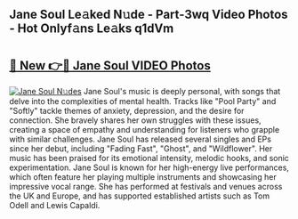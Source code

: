 ## Jane Soul Le𝚊ked N𝚞de - Part-3wq Video Photos - Hot Onlyf𝚊ns Le𝚊ks q1dVm

# <h2><a href="http://ac33024.deff.icu/?id=Jane+Soul">🔗 New 👉🔴 Jane Soul VIDEO Photos</a></h2>

[![Jane Soul N𝚞des](https://i.imgur.com/rIISA9y.gif)](http://ac33024.deff.icu/?id=Jane+Soul)
Jane Soul's music is deeply personal, with songs that delve into the complexities of mental health. Tracks like "Pool Party" and "Softly" tackle themes of anxiety, depression, and the desire for connection. She bravely shares her own struggles with these issues, creating a space of empathy and understanding for listeners who grapple with similar challenges. Jane Soul has released several singles and EPs since her debut, including "Fading Fast", "Ghost", and "Wildflower". Her music has been praised for its emotional intensity, melodic hooks, and sonic experimentation. Jane Soul is known for her high-energy live performances, which often feature her playing multiple instruments and showcasing her impressive vocal range. She has performed at festivals and venues across the UK and Europe, and has supported established artists such as Tom Odell and Lewis Capaldi.

